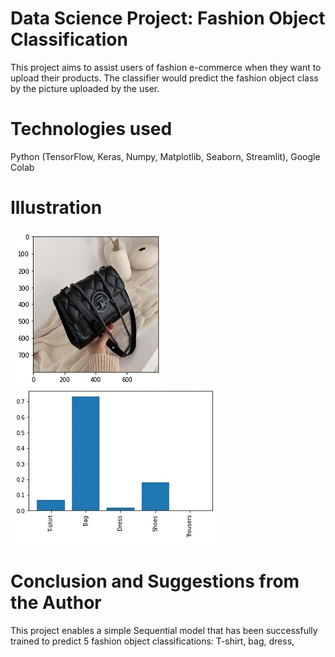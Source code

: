 # Data Science Project: Fashion Object Classification
This project aims to assist users of fashion e-commerce when they want to upload their products. The classifier would predict the fashion object class by the picture uploaded by the user. 

# Technologies used
Python (TensorFlow, Keras, Numpy, Matplotlib, Seaborn, Streamlit), Google Colab

# Illustration
![alt text](https://github.com/cindysuyitno/Fashion-Object-Classification/blob/main/illustration1.jpg)
![alt text](https://github.com/cindysuyitno/Fashion-Object-Classification/blob/main/illustration2.jpg)

# Conclusion and Suggestions from the Author 
This project enables a simple Sequential model that has been successfully trained to predict 5 fashion object classifications: T-shirt, bag, dress,
